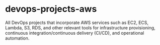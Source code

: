 # devops-projects-aws
All DevOps projects that incorporate AWS services such as EC2, ECS, Lambda, S3, RDS, and other relevant tools for infrastructure provisioning, continuous integration/continuous delivery (CI/CD), and operational automation.
